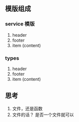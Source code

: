 ## 模版组成
### service 模版
1. header
2. footer
3. item (content)

### types
1. header
2. footer
3. item (content)


## 思考
1. 文件，还是函数
2. 文件的话？ 是否一个文件就可以